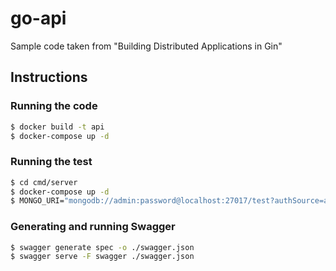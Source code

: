 # go-api
Sample code taken from "Building Distributed Applications in Gin"

## Instructions

### Running the code
```bash
$ docker build -t api
$ docker-compose up -d
```

### Running the test
```bash
$ cd cmd/server
$ docker-compose up -d
$ MONGO_URI="mongodb://admin:password@localhost:27017/test?authSource=admin&readPreference=primary&ssl=false" MONGO_DATABASE=demo REDIS_URI=localhost:6379 go test
```

### Generating and running Swagger
```bash
$ swagger generate spec -o ./swagger.json
$ swagger serve -F swagger ./swagger.json
```